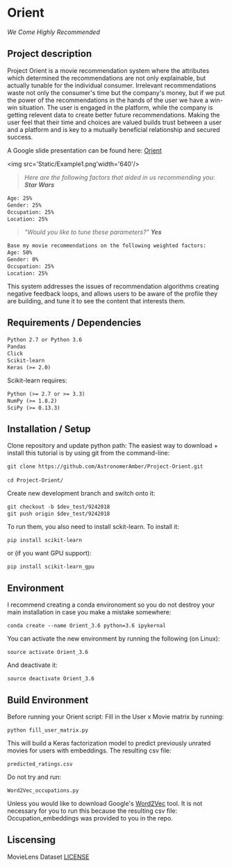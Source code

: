 # Orient 
*We Come Highly Recommended*

## Project description

Project Orient is a movie recommendation system where the attributes which determined the recommendations are not only explainable, but actually tunable for the individual consumer. Irrelevant recommendations waste not only the consumer's time but the company's money, but if we put the power of the recommendations in the hands of the user we have a win-win situation. The user is engaged in the platform, while the company is getting relevent data to create better future recommendations. Making the user feel that their time and choices are valued builds trust between a user and a platform and is key to a mutually beneficial relationship and secured success.

A Google slide presentation can be found here: [Orient](https://docs.google.com/presentation/d/1KM9ukOajZYONSRcKeBXup8pzwErsF-T0wbBDLuzR5Wc/edit?usp=sharing)


<img src='Static/Example1.png'width='640'/> 


> *Here are the following factors that aided in us recommending you*: 
***Star Wars***
  
    Age: 25%
    Gender: 25%
    Occupation: 25%
    Location: 25%
	
> *"Would you like to tune these parameters?"*
> ***Yes***

    Base my movie recommendations on the following weighted factors:
    Age: 50%
    Gender: 0%
    Occupation: 25%
    Location: 25%
    

This system addresses the issues of recommendation algorithms creating negative feedback loops, and allows users to be aware of the profile they are building, and tune it to see the content that interests them.

## Requirements / Dependencies

	Python 2.7 or Python 3.6
	Pandas
	Click
	Scikit-learn 
	Keras (>= 2.0)

Scikit-learn requires:

    Python (>= 2.7 or >= 3.3)
    NumPy (>= 1.8.2)
    SciPy (>= 0.13.3)	

## Installation / Setup
Clone repository and update python path:
The easiest way to download + install this tutorial is by using git from the command-line:

	git clone https://github.com/AstronomerAmber/Project-Orient.git

	cd Project-Orient/

Create new development branch and switch onto it:

	git checkout -b $dev_test/9242018
	git push origin $dev_test/9242018
	
To run them, you also need to install sckit-learn. To install it:

    pip install scikit-learn
    
or (if you want GPU support):

    pip install scikit-learn_gpu

## Environment
I recommend creating a conda environoment so you do not destroy your main installation in case you make a mistake somewhere:

    conda create --name Orient_3.6 python=3.6 ipykernal
You can activate the new environment by running the following (on Linux):

    source activate Orient_3.6 
And deactivate it:

    source deactivate Orient_3.6 

## Build Environment
 Before running your Orient script:
 	Fill in the User x Movie matrix by running:
	
	python fill_user_matrix.py
	
This will build a Keras factorization model to predict previously unrated movies for users with embeddings. The resulting csv file:

	predicted_ratings.csv
	
Do not try and run:
	
	Word2Vec_occupations.py

Unless you would like to download Google's [Word2Vec](http://word2vec.googlecode.com/svn/trunk/) tool. It is not necessary for you to run this because the resulting csv file: Occupation_embeddings was provided to you in the repo.

## Liscensing
MovieLens Dataset [LICENSE](https://github.com/AstronomerAmber/Project-Orient/edit/master/LICENSE.md)
